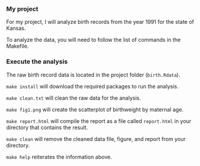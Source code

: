 ### My project

For my project, I will analyze birth records from the year 1991 for the state of Kansas.

To analyze the data, you will need to follow the list of commands in the Makefile.

### Execute the analysis

The raw birth record data is located in the project folder (`birth.Rdata`).

`make install` will download the required packages to run the analysis.

`make clean.txt` will clean the raw data for the analysis.

`make fig1.png` will create the scatterplot of birthweight by maternal age.

`make report.html` will compile the report as a file called `report.html` in your directory that contains the result.

`make clean` will remove the cleaned data file, figure, and report from your directory.

`make help` reiterates the information above.

